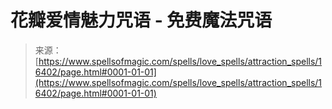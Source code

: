 <!--yml

category: 未分类

date: 2024-06-12 18:56:33

-->

# 花瓣爱情魅力咒语 - 免费魔法咒语

> 来源：[https://www.spellsofmagic.com/spells/love_spells/attraction_spells/16402/page.html#0001-01-01](https://www.spellsofmagic.com/spells/love_spells/attraction_spells/16402/page.html#0001-01-01)
